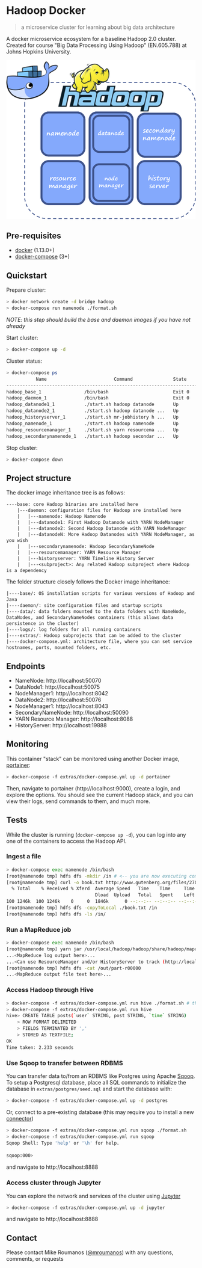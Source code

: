 # Hadoop Docker
> a microservice cluster for learning about big data architecture

A docker microservice ecosystem for a baseline Hadoop 2.0 cluster. Created for course "Big Data Processing Using Hadoop" (EN.605.788) at Johns Hopkins University.

![](project.png)

## Pre-requisites

- [docker](https://docs.docker.com/install/) (1.13.0+)
- [docker-compose](https://docs.docker.com/compose/install/) (3+)

## Quickstart

Prepare cluster:
```sh
> docker network create -d bridge hadoop
> docker-compose run namenode ./format.sh
```
*NOTE: this step should build the base and daemon images if you have not already*

Start cluster:
```sh
> docker-compose up -d
```

Cluster status:
```sh
> docker-compose ps
           Name                         Command               State                         Ports
-----------------------------------------------------------------------------------------------------------------------
hadoop_base_1                /bin/bash                        Exit 0
hadoop_daemon_1              /bin/bash                        Exit 0
hadoop_datanode1_1           ./start.sh hadoop datanode       Up       0.0.0.0:50075->50075/tcp, 0.0.0.0:8042->8042/tcp
hadoop_datanode2_1           ./start.sh hadoop datanode ...   Up       0.0.0.0:50076->50075/tcp, 0.0.0.0:8043->8042/tcp
hadoop_historyserver_1       ./start.sh mr-jobhistory h ...   Up       0.0.0.0:19888->19888/tcp
hadoop_namenode_1            ./start.sh hadoop namenode       Up       0.0.0.0:50070->50070/tcp
hadoop_resourcemanager_1     ./start.sh yarn resourcema ...   Up       0.0.0.0:8088->8088/tcp
hadoop_secondarynamenode_1   ./start.sh hadoop secondar ...   Up       0.0.0.0:50090->50090/tcp
```

Stop cluster:
```sh
> docker-compose down
```

## Project structure

The docker image inheritance tree is as follows:
```
----base: core Hadoop binaries are installed here
    |---daemon: configuration files for Hadoop are installed here
    |   |---namenode: Hadoop Namenode
    |   |---datanode1: First Hadoop Datanode with YARN NodeManager
    |   |---datanode2: Second Hadoop Datanode with YARN NodeManager
    |   |---datanodeN: More Hadoop Datanodes with YARN NodeManager, as you wish
    |   |---secondarynamenode: Hadoop SecondaryNameNode
    |   |---resourcemanager: YARN Resource Manager
    |   |---historyserver: YARN Timeline History Server
    |   |---<subproject>: Any related Hadoop subproject where Hadoop is a dependency
```

The folder structure closely follows the Docker image inheritance:
```
|----base/: OS installation scripts for various versions of Hadoop and Java
|----daemon/: site configuration files and startup scripts
|----data/: data folders mounted to the data folders with NameNode, DataNodes, and SecondaryNameNodes containers (this allows data persistence in the cluster)
|----logs/: log folders for all running containers
|----extras/: Hadoop subprojects that can be added to the cluster
|----docker-compose.yml: architecture file, where you can set service hostnames, ports, mounted folders, etc.

```
## Endpoints
- NameNode: http://localhost:50070
- DataNode1: http://localhost:50075
- NodeManager1: http://localhost:8042
- DataNode2: http://localhost:50076
- NodeManager1: http://localhost:8043
- SecondaryNameNode: http://localhost:50090
- YARN Resource Manager: http://localhost:8088
- HistoryServer: http://localhost:19888

## Monitoring
This container "stack" can be monitored using another Docker image, [portainer](https://www.portainer.io):
```sh
> docker-compose -f extras/docker-compose.yml up -d portainer
```
Then, navigate to portainer (http://localhost:9000), create a login, and explore the options. You should see the current Hadoop stack, and you can view their logs, send commands to them, and much more.

## Tests
While the cluster is running (`docker-compose up -d`), you can log into any one of the containers to access the Hadoop API.

### Ingest a file
```sh
> docker-compose exec namenode /bin/bash
[root@namenode tmp] hdfs dfs -mkdir /in # <-- you are now executing commands within the container
[root@namenode tmp] curl -o book.txt http://www.gutenberg.org/files/2701/2701-0.txt
  % Total    % Received % Xferd  Average Speed   Time    Time     Time  Current
                                 Dload  Upload   Total   Spent    Left  Speed
100 1246k  100 1246k    0     0  1846k      0 --:--:-- --:--:-- --:--:-- 1846k
[root@namenode tmp] hdfs dfs -copyToLocal ./book.txt /in
[root@namenode tmp] hdfs dfs -ls /in/
```

### Run a MapReduce job
```sh
> docker-compose exec namenode /bin/bash
[root@namenode tmp] yarn jar /usr/local/hadoop/hadoop/share/hadoop/mapreduce/hadoop-mapreduce-examples-$HADOOP_VER.jar wordcount /in /out
...<MapReduce log output here>...
...<Can use ResourceManager and/or HistoryServer to track (http://localhost:8088 or http://localhost:19888)>...
[root@namenode tmp] hdfs dfs -cat /out/part-r00000
...<MapReduce output file text here>...
```

### Access Hadoop through Hive
```sh
> docker-compose -f extras/docker-compose.yml run hive ./format.sh # this instantiates metastore, must be done before using cli
> docker-compose -f extras/docker-compose.yml run hive
hive> CREATE TABLE posts(`user` STRING, post STRING, `time` STRING)
    > ROW FORMAT DELIMITED
    > FIELDS TERMINATED BY ','
    > STORED AS TEXTFILE;
OK
Time taken: 2.233 seconds
```

### Use Sqoop to transfer between RDBMS
You can transfer data to/from an RDBMS like Postgres using Apache [Sqoop](https://sqoop.apache.org). To setup a Postgresql database, place all SQL commands to initialize the database in `extras/postgres/seed.sql` and start the database with: 
```sh
> docker-compose -f extras/docker-compose.yml up -d postgres
```
Or, connect to a pre-existing database (this may require you to install a new [connector](https://sqoop.apache.org/docs/1.99.7/user/Connectors.html))
```sh
> docker-compose -f extras/docker-compose.yml run sqoop ./format.sh
> docker-compose -f extras/docker-compose.yml run sqoop
Sqoop Shell: Type 'help' or '\h' for help.

sqoop:000>
```
and navigate to http://localhost:8888

### Access cluster through Jupyter
You can explore the network and services of the cluster using [Jupyter](https://jupyter.org/)
```sh
> docker-compose -f extras/docker-compose.yml up -d jupyter
```
and navigate to http://localhost:8888

## Contact
Please contact Mike Roumanos ([@mroumanos](https://github.com/mroumanos)) with any questions, comments, or requests